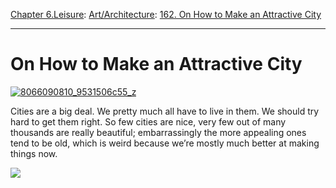 [Chapter 6.Leisure](https://www.theschooloflife.com/thebookoflife/category/leisure/): [Art/Architecture](https://www.theschooloflife.com/thebookoflife/category/leisure/artarchitecture/): [162. On How to Make an Attractive City](https://www.theschooloflife.com/thebookoflife/how-to-make-an-attractive-city/)

* * *

# On How to Make an Attractive City

[![8066090810_9531506c55_z](https://www.theschooloflife.com/thebookoflife/wp-content/uploads/2015/01/8066090810_9531506c55_z.jpg)](http://www.thebookoflife.org/wp-content/uploads/2015/01/8066090810_9531506c55_z.jpg)

Cities are a big deal. We pretty much all have to live in them. We should try hard to get them right. So few cities are nice, very few out of many thousands are really beautiful; embarrassingly the more appealing ones tend to be old, which is weird because we’re mostly much better at making things now.

[![](https://img.youtube.com/vi/Hy4QjmKzF1c/0.jpg)](//www.youtube.com/embed/Hy4QjmKzF1c '')
